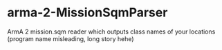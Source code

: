 # arma-2-MissionSqmParser
ArmA 2 mission.sqm reader which outputs class names of your locations (program name misleading, long story hehe)
